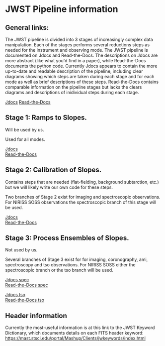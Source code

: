 # JWST Pipeline information

## General links:
The JWST pipeline is divided into 3 stages of increasingly complex data manipulation. Each of the stages performs several reductions steps as needed for the instrument and observing mode. The JWST pipeline is documented on Jdocs and Read-the-Docs. The descriptions on Jdocs are more abstract (like what you'd find in a paper), while Read-the-Docs documents the python code. Currently Jdocs appears to contain the more up-to-date and readable description of the pipeline, including clear diagrams showing which steps are taken during each stage and for each mode as well as brief descriptions of these steps. Read-the-Docs contains comparable information on the pipeline stages but lacks the clears diagrams and descriptions of inidividual steps during each stage. 

[Jdocs](https://jwst-docs.stsci.edu/jwst-data-reduction-pipeline/algorithm-documentation/stages-of-processing)
[Read-the-Docs](https://jwst-pipeline.readthedocs.io/en/latest/jwst/pipeline/main.html)

## Stage 1: Ramps to Slopes.
Will be used by us.

Used for all modes.

[Jdocs](https://jwst-docs.stsci.edu/jwst-data-reduction-pipeline/algorithm-documentation/stages-of-processing/calwebb_detector1)  
[Read-the-Docs](https://jwst-pipeline.readthedocs.io/en/latest/jwst/pipeline/calwebb_detector1.html#calwebb-detector1)

## Stage 2: Calibration of Slopes.
Contains steps that are needed (flat-fielding, background subtarction, etc.) but we will likely write our own code for these steps.

Two branches of Stage 2 exist for imaging and spectroscopic observations. For NIRISS SOSS observations the spectroscopic branch of this stage will be used.

[Jdocs](https://jwst-docs.stsci.edu/jwst-data-reduction-pipeline/algorithm-documentation/stages-of-processing/calwebb_spec2)  
[Read-the-Docs](https://jwst-pipeline.readthedocs.io/en/latest/jwst/pipeline/calwebb_spec2.html#calwebb-spec2)

## Stage 3: Process Ensembles of Slopes.
Not used by us.

Several branches of Stage 3 exist for for imaging, coronography, ami, spectroscopy and tso observations. For NIRISS SOSS either the spectroscopic branch or the tso branch will be used.

[Jdocs spec](https://jwst-docs.stsci.edu/jwst-data-reduction-pipeline/algorithm-documentation/stages-of-processing/calwebb_spec3)  
[Read-the-Docs spec](https://jwst-pipeline.readthedocs.io/en/latest/jwst/pipeline/calwebb_spec3.html#calwebb-spec3)

[Jdocs tso](https://jwst-docs.stsci.edu/jwst-data-reduction-pipeline/algorithm-documentation/stages-of-processing/calwebb_tso3)  
[Read-the-Docs tso](https://jwst-pipeline.readthedocs.io/en/latest/jwst/pipeline/calwebb_tso3.html#calwebb-tso3)


## Header information

Currently the most-useful information is at this link to the JWST Keyword Dictionary, which documents details on each FITS header keyword:
https://mast.stsci.edu/portal/Mashup/Clients/jwkeywords/index.html
